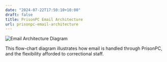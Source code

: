 ```yaml
---
date: "2024-07-22T17:50:10+10:00"
draft: false
title: PrisonPC Email Architecture
url: prisonpc-email-architecture
---
```


![Email Architecture Diagram](../prisonpc_email_architecture_diagram.png)

This flow-chart diagram illustrates how email is handled through PrisonPC, and the flexibility afforded to correctional staff.
